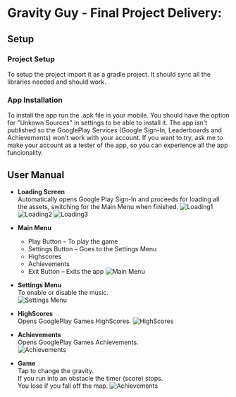 # Gravity Guy - Final Project Delivery:


## **Setup**
### Project Setup
To setup the project import it as a gradle project. It should sync all the libraries needed and should work.

### App Installation
To install the app run the .apk file in your mobile. You should have the option for "Unkown Sources" in settings to be able to install it. The app isn't published so the GooglePlay Services (Google Sign-In, Leaderboards and Achievements) won't work with your account. If you want to try, ask me to make your account as a tester of the app, so you can experience all the app funcionality.

## **User Manual**

* **Loading Screen**  
Automatically opens Google Play Sign-In and proceeds for loading all the assets, switching for the Main Menu when finished.
![Loading1](https://cloud.githubusercontent.com/assets/19241121/26800067/ce7b7ee8-4a2f-11e7-9593-a51eb1c933ec.png)
![Loading2](https://cloud.githubusercontent.com/assets/19241121/26800070/ce858140-4a2f-11e7-9d9e-2b2d967118f2.png)
![Loading3](https://cloud.githubusercontent.com/assets/19241121/26800072/ce99284e-4a2f-11e7-94b1-67acd669d0b9.png) 

  
    
* **Main Menu**
    * Play Button – To play the game
    * Settings Button – Goes to the Settings Menu
    * Highscores
    * Achievements
    * Exit Button – Exits the app
![Main Menu](https://cloud.githubusercontent.com/assets/19241121/26800063/ce429380-4a2f-11e7-971a-884114779d0e.png) 

  
* **Settings Menu**  
To enable or disable the music.    
![Settings Menu](https://cloud.githubusercontent.com/assets/19241121/26800065/ce774f8a-4a2f-11e7-848d-08b474cbf776.png) 


* **HighScores**  
Opens GooglePlay Games HighScores.
![HighScores](https://cloud.githubusercontent.com/assets/19241121/26800071/ce860fd4-4a2f-11e7-8f94-1d24328f11e5.png) 

  
* **Achievements**   
Opens GooglePlay Games Achievements.    
![Achievements](https://cloud.githubusercontent.com/assets/19241121/26800064/ce6697ee-4a2f-11e7-8fab-910f3c1f008d.png)
  
    
* **Game**   
Tap to change the gravity.  
If you run into an obstacle the timer (score) stops.  
You lose if you fall off the map.
![Achievements](https://cloud.githubusercontent.com/assets/19241121/26800069/ce800b3e-4a2f-11e7-9fc1-e3f6f5214e98.png)
    
    
